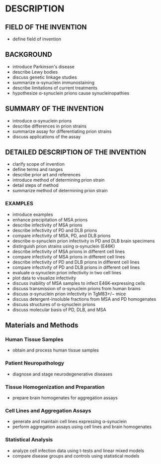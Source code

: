 # DESCRIPTION

## FIELD OF THE INVENTION

- define field of invention

## BACKGROUND

- introduce Parkinson's disease
- describe Lewy bodies
- discuss genetic linkage studies
- summarize α-synuclein immunostaining
- describe limitations of current treatments
- hypothesize α-synuclein prions cause synucleinopathies

## SUMMARY OF THE INVENTION

- introduce α-synuclein prions
- describe differences in prion strains
- summarize assay for differentiating prion strains
- discuss applications of the assay

## DETAILED DESCRIPTION OF THE INVENTION

- clarify scope of invention
- define terms and ranges
- describe prior art and references
- introduce method of determining prion strain
- detail steps of method
- summarize method of determining prion strain

### EXAMPLES

- introduce examples
- enhance precipitation of MSA prions
- describe infectivity of MSA prions
- describe infectivity of PD and DLB prions
- compare infectivity of MSA, PD, and DLB prions
- describe α-synuclein prion infectivity in PD and DLB brain specimens
- distinguish prion strains using α-synuclein (E46K)
- describe infectivity of MSA prions in different cell lines
- compare infectivity of MSA prions in different cell lines
- describe infectivity of PD and DLB prions in different cell lines
- compare infectivity of PD and DLB prions in different cell lines
- evaluate α-synuclein prion infectivity in two cell lines
- plot data to visualize infectivity
- discuss inability of MSA samples to infect E46K-expressing cells
- discuss transmission of α-synuclein prions from human brains
- discuss α-synuclein prion infectivity in TgM83+/− mice
- discuss detergent-insoluble fractions from MSA and PD homogenates
- discuss structures of α-synuclein prions
- discuss molecular basis of PD, DLB, and MSA

## Materials and Methods

### Human Tissue Samples

- obtain and process human tissue samples

### Patient Neuropathology

- diagnose and stage neurodegenerative diseases

### Tissue Homogenization and Preparation

- prepare brain homogenates for aggregation assays

### Cell Lines and Aggregation Assays

- generate and maintain cell lines expressing α-synuclein
- perform aggregation assays using cell lines and brain homogenates

### Statistical Analysis

- analyze cell infection data using t-tests and linear mixed models
- compare disease groups and controls using statistical models

